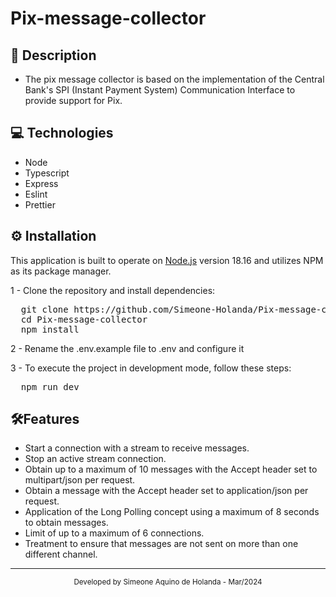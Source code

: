 # Pix-message-collector
## 📝 Description
* The pix message collector is based on the implementation of the Central Bank's SPI (Instant Payment System) Communication Interface to provide support for Pix.

## 💻 Technologies
* Node 
* Typescript
* Express
* Eslint
* Prettier

## ⚙️ Installation

This application is built to operate on [Node.js](https://nodejs.org/en) version 18.16 and utilizes NPM as its package manager.

1 - Clone the repository and install dependencies:
<pre>
  git clone https://github.com/Simeone-Holanda/Pix-message-collector.git
  cd Pix-message-collector
  npm install
</pre>
2 - Rename the .env.example file to .env and configure it

3 - To execute the project in development mode, follow these steps:

<pre>
  npm run dev
</pre>

## 🛠️Features
* Start a connection with a stream to receive messages.
* Stop an active stream connection.
* Obtain up to a maximum of 10 messages with the Accept header set to multipart/json per request.
* Obtain a message with the Accept header set to application/json per request.
* Application of the Long Polling concept using a maximum of 8 seconds to obtain messages.
* Limit of up to a maximum of 6 connections.
* Treatment to ensure that messages are not sent on more than one different channel.

<hr>
<div align="center">
  <small>Developed by Simeone Aquino de Holanda - Mar/2024
</small>
</div>